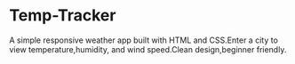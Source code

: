 # Temp-Tracker
A simple responsive weather app built with HTML and CSS.Enter a city to view temperature,humidity, and wind speed.Clean design,beginner friendly.
